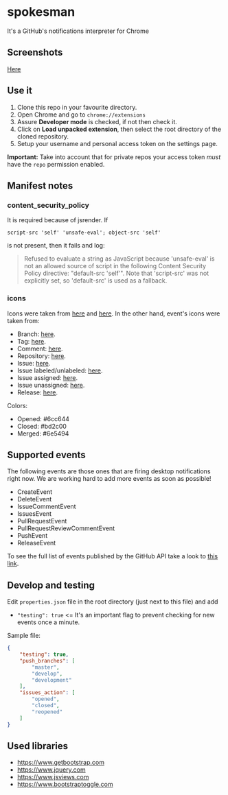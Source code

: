 # spokesman
It's a GitHub's notifications interpreter for Chrome

## Screenshots

[Here](https://drive.google.com/folderview?id=0B6AWn1xLDRvPT0NjaXRJWElvOGc&usp=sharing)

## Use it

1. Clone this repo in your favourite directory.
2. Open Chrome and go to `chrome://extensions`
3. Assure **Developer mode** is checked, if not then check it.
4. Click on **Load unpacked extension**, then select the root directory of the cloned repository.
5. Setup your username and personal access token on the settings page.

**Important:** Take into account that for private repos your access token *must* have the `repo` permission enabled.

## Manifest notes

### content_security_policy

It is required because of jsrender. If 

`script-src 'self' 'unsafe-eval'; object-src 'self'`

is not present, then it fails and log:

> Refused to evaluate a string as JavaScript because 'unsafe-eval' is not an allowed source of
  script in the following Content Security Policy directive: "default-src 'self'". Note that
  'script-src' was not explicitly set, so 'default-src' is used as a fallback.
  
### icons

Icons were taken from [here](http://www.iconsdb.com/black-icons/megaphone-2-icon.html) and [here](http://www.flaticon.com/free-icon/leader-with-loudspeaker_75899#term=megaphone&page=1&position=12).
In the other hand, event's icons were taken from:
- Branch: [here](http://www.flaticon.com/free-icon/two-arrows-bifurcation_60687#term=bifurcation&page=1&position=10).
- Tag: [here](http://www.flaticon.com/free-icon/black-shop-tag_16260#term=tag&page=1&position=15).
- Comment: [here](http://www.flaticon.com/free-icon/comments_25360#term=comments&page=1&position=1).
- Repository: [here](http://www.flaticon.com/free-icon/data-management-interface-symbol-with-gears-and-binary-code-numbers_36094#term=code&page=1&position=1).
- Issue: [here](http://www.flaticon.com/free-icon/checked-list_13194#term=task&page=1&position=1).
- Issue labeled/unlabeled: [here](http://www.flaticon.com/free-icon/label_24141#term=label&page=1&position=11).
- Issue assigned: [here](http://www.flaticon.com/free-icon/new-user_72648#term=add-user&page=1&position=3).
- Issue unassigned: [here](http://www.flaticon.com/free-icon/remove-user_72830#term=delete-user&page=1&position=2).
- Release: [here](http://www.flaticon.com/free-icon/checkered-flag_62499#term=flag&page=2&position=23).

Colors:
- Opened: #6cc644
- Closed: #bd2c00
- Merged: #6e5494

## Supported events

The following events are those ones that are firing desktop notifications right now. We are working hard to add more events as soon as possible!

- CreateEvent
- DeleteEvent
- IssueCommentEvent
- IssuesEvent
- PullRequestEvent
- PullRequestReviewCommentEvent
- PushEvent
- ReleaseEvent

To see the full list of events published by the GitHub API take a look to [this link](https://developer.github.com/v3/activity/events/types/).

## Develop and testing

Edit `properties.json` file in the root directory (just next to this file) and add
 - `"testing": true` <= It's an important flag to prevent checking for new events once a minute.
 
  
Sample file:

```json
{
    "testing": true,
    "push_branches": [
        "master",
        "develop",
        "development"
    ],
    "issues_action": [
        "opened",
        "closed",
        "reopened"
    ]
}
```

## Used libraries

- https://www.getbootstrap.com
- https://www.jquery.com
- https://www.jsviews.com
- https://www.bootstraptoggle.com
